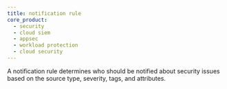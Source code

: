 ```yaml
---
title: notification rule
core_product:
  - security
  - cloud siem
  - appsec
  - workload protection
  - cloud security
---
```

A notification rule determines who should be notified about security issues based on the source type, severity, tags, and attributes.